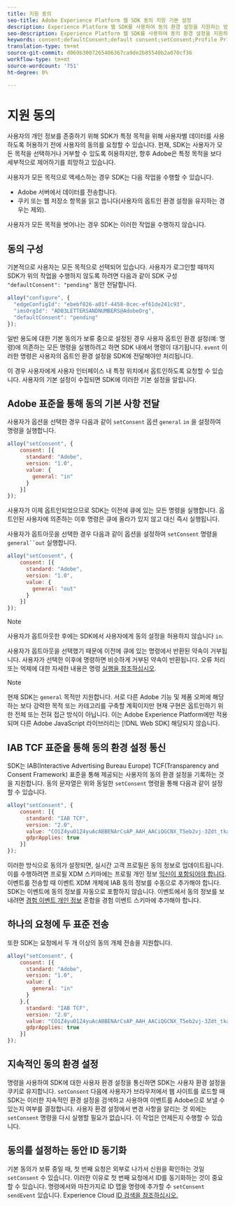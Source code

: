 ```yaml
---
title: 지원 동의
seo-title: Adobe Experience Platform 웹 SDK 동의 지원 기본 설정
description: Experience Platform 웹 SDK를 사용하여 동의 환경 설정을 지원하는 방법 살펴보기
seo-description: Experience Platform 웹 SDK를 사용하여 동의 환경 설정을 지원하는 방법 살펴보기
keywords: consent;defaultConsent;default consent;setConsent;Profile Privacy Mixin;Experience Event Privacy Mixin;Privacy Mixin;
translation-type: tm+mt
source-git-commit: d069b3007265406367ca9de2b85540b2a070cf36
workflow-type: tm+mt
source-wordcount: '751'
ht-degree: 0%

---
```



# 지원 동의

사용자의 개인 정보를 존중하기 위해 SDK가 특정 목적을 위해 사용자별 데이터를 사용하도록 허용하기 전에 사용자의 동의를 요청할 수 있습니다. 현재, SDK는 사용자가 모든 목적을 선택하거나 거부할 수 있도록 허용하지만, 향후 Adobe은 특정 목적을 보다 세부적으로 제어하기를 희망하고 있습니다.

사용자가 모든 목적으로 액세스하는 경우 SDK는 다음 작업을 수행할 수 있습니다.

* Adobe 서버에서 데이터를 전송합니다.
* 쿠키 또는 웹 저장소 항목을 읽고 씁니다(사용자의 옵트인 환경 설정을 유지하는 경우는 제외).

사용자가 모든 목적을 벗어나는 경우 SDK는 이러한 작업을 수행하지 않습니다.

## 동의 구성

기본적으로 사용자는 모든 목적으로 선택되어 있습니다. 사용자가 로그인할 때까지 SDK가 위의 작업을 수행하지 않도록 하려면 다음과 같이 SDK 구성 `"defaultConsent": "pending"` 동안 전달합니다.

```javascript
alloy("configure", {
  "edgeConfigId": "ebebf826-a01f-4458-8cec-ef61de241c93",
  "imsOrgId": "ADB3LETTERSANDNUMBERS@AdobeOrg",
  "defaultConsent": "pending"
});
```

일반 용도에 대한 기본 동의가 보류 중으로 설정된 경우 사용자 옵트인 환경 설정(예: 명령)에 의존하는 모든 명령을 실행하려고 하면 SDK 내에서 명령이 대기됩니다. `event` 이러한 명령은 사용자의 옵트인 환경 설정을 SDK에 전달해야만 처리됩니다.

이 경우 사용자에게 사용자 인터페이스 내 특정 위치에서 옵트인하도록 요청할 수 있습니다. 사용자의 기본 설정이 수집되면 SDK에 이러한 기본 설정을 알립니다.

## Adobe 표준을 통해 동의 기본 사항 전달

사용자가 옵션을 선택한 경우 다음과 같이 `setConsent` 옵션 `general` `in` 을 설정하여 명령을 실행합니다.

```javascript
alloy("setConsent", {
    consent: [{
      standard: "Adobe",
      version: "1.0",
      value: {
        general: "in"
      }
    }]
});
```

사용자가 이제 옵트인되었으므로 SDK는 이전에 큐에 있는 모든 명령을 실행합니다. 옵트인된 사용자에 의존하는 이후 명령은 큐에 올라가 있지 않고 대신 즉시 실행됩니다.

사용자가 옵트아웃을 선택한 경우 다음과 같이 옵션을 설정하여 `setConsent` 명령을 `general``out` 실행합니다.

```javascript
alloy("setConsent", {
    consent: [{
      standard: "Adobe",
      version: "1.0",
      value: {
        general: "out"
      }
    }]
});
```

>[!NOTE]
>
>사용자가 옵트아웃한 후에는 SDK에서 사용자에게 동의 설정을 허용하지 않습니다 `in`.

사용자가 옵트아웃을 선택했기 때문에 이전에 큐에 있는 명령에서 반환된 약속이 거부됩니다. 사용자가 선택한 이후에 명령하면 비슷하게 거부된 약속이 반환됩니다. 오류 처리 또는 억제에 대한 자세한 내용은 명령 [실행을 참조하십시오](../fundamentals/executing-commands.md).

>[!NOTE]
>
>현재 SDK는 `general` 목적만 지원합니다. 서로 다른 Adobe 기능 및 제품 오퍼에 해당하는 보다 강력한 목적 또는 카테고리를 구축할 계획이지만 현재 구현은 옵트인하기 위한 전체 또는 전혀 접근 방식이 아닙니다.  이는 Adobe Experience Platform에만 적용되며 다른 Adobe JavaScript 라이브러리는 [!DNL Web SDK] 해당되지 않습니다.

## IAB TCF 표준을 통해 동의 환경 설정 통신

SDK는 IAB(Interactive Advertising Bureau Europe) TCF(Transparency and Consent Framework) 표준을 통해 제공되는 사용자의 동의 환경 설정을 기록하는 것을 지원합니다. 동의 문자열은 위와 동일한 `setConsent` 명령을 통해 다음과 같이 설정할 수 있습니다.

```javascript
alloy("setConsent", {
    consent: [{
      standard: "IAB TCF",
      version: "2.0",
      value: "CO1Z4yuO1Z4yuAcABBENArCsAP_AAH_AACiQGCNX_T5eb2vj-3Zdt_tkaYwf55y3o-wzhhaIse8NwIeH7BoGP2MwvBX4JiQCGBAkkiKBAQdtHGhcCQABgIhRiTKMYk2MjzNKJLJAilsbe0NYCD9mnsHT3ZCY70--u__7P3fAwQgkwVLwCRIWwgJJs0ohTABCOICpBwCUEIQEClhoACAnYFAR6gAAAIDAACAAAAEEEBAIABAAAkIgAAAEBAKACIBAACAEaAhAARIEAsAJEgCAAVA0JACKIIQBCDgwCjlACAoAAAAA.YAAAAAAAAAAA",
      gdprApplies: true
    }]
});
```

이러한 방식으로 동의가 설정되면, 실시간 고객 프로필은 동의 정보로 업데이트됩니다. 이를 수행하려면 프로필 XDM 스키마에는 프로필 개인 정보 [믹신이 포함되어야 합니다](https://github.com/adobe/xdm/blob/master/docs/reference/context/profile-privacy.schema.md). 이벤트를 전송할 때 이벤트 XDM 개체에 IAB 동의 정보를 수동으로 추가해야 합니다. SDK는 이벤트에 동의 정보를 자동으로 포함하지 않습니다. 이벤트에서 동의 정보를 보내려면 [경험 이벤트 개인 정보](https://github.com/adobe/xdm/blob/master/docs/reference/context/experienceevent-privacy.schema.md) 혼합을 경험 이벤트 스키마에 추가해야 합니다.

## 하나의 요청에 두 표준 전송

또한 SDK는 요청에서 두 개 이상의 동의 개체 전송을 지원합니다.

```javascript
alloy("setConsent", {
    consent: [{
      standard: "Adobe",
      version: "1.0",
      value: {
        general: "in"
      }
    },{
      standard: "IAB TCF",
      version: "2.0",
      value: "CO1Z4yuO1Z4yuAcABBENArCsAP_AAH_AACiQGCNX_T5eb2vj-3Zdt_tkaYwf55y3o-wzhhaIse8NwIeH7BoGP2MwvBX4JiQCGBAkkiKBAQdtHGhcCQABgIhRiTKMYk2MjzNKJLJAilsbe0NYCD9mnsHT3ZCY70--u__7P3fAwQgkwVLwCRIWwgJJs0ohTABCOICpBwCUEIQEClhoACAnYFAR6gAAAIDAACAAAAEEEBAIABAAAkIgAAAEBAKACIBAACAEaAhAARIEAsAJEgCAAVA0JACKIIQBCDgwCjlACAoAAAAA.YAAAAAAAAAAA",
      gdprApplies: true
    }]
});
```

## 지속적인 동의 환경 설정

명령을 사용하여 SDK에 대한 사용자 환경 설정을 통신하면 SDK는 사용자 환경 설정을 쿠키로 유지합니다. `setConsent` 다음에 사용자가 브라우저에서 웹 사이트를 로드할 때 SDK는 이러한 지속적인 환경 설정을 검색하고 사용하여 이벤트를 Adobe으로 보낼 수 있는지 여부를 결정합니다. 사용자 환경 설정에서 변경 사항을 알리는 것 외에는 `setConsent` 명령을 다시 실행할 필요가 없습니다. 이 작업은 언제든지 수행할 수 있습니다.

## 동의를 설정하는 동안 ID 동기화

기본 동의가 보류 중일 때, 첫 번째 요청은 외부로 나가서 신원을 확인하는 것일 `setConsent` 수 있습니다. 이러한 이유로 첫 번째 요청에서 ID를 동기화하는 것이 중요할 수 있습니다. 명령에서와 마찬가지로 ID 맵을 명령에 추가할 수 `setConsent` `sendEvent` 있습니다. Experience Cloud [ID 검색을 참조하십시오.](../identity/overview.md)

